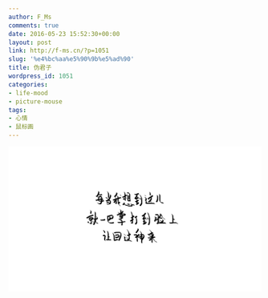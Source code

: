 ```yaml
---
author: F_Ms
comments: true
date: 2016-05-23 15:52:30+00:00
layout: post
link: http://f-ms.cn/?p=1051
slug: '%e4%bc%aa%e5%90%9b%e5%ad%90'
title: 伪君子
wordpress_id: 1051
categories:
- life-mood
- picture-mouse
tags:
- 心情
- 鼠标画
---
```


![每当我想到这儿，就一巴掌打到脸上，让回过神来_20160523](/img/post/wp/2016/05/每当我想到这儿，就一巴掌打到脸上，让回过神来_20160523.png)
